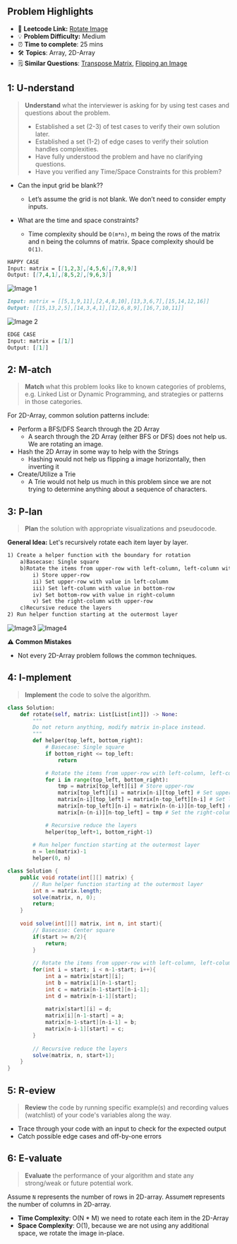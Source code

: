 ## Problem Highlights

* 🔗 **Leetcode Link:** [Rotate Image](https://leetcode.com/problems/Rotate-Image/)
* 💡 **Problem Difficulty:** Medium
* ⏰ **Time to complete**: 25 mins
* 🛠️ **Topics**: Array, 2D-Array
* 🗒️ **Similar Questions**:  [Transpose Matrix](https://leetcode.com/problems/transpose-matrix/), [Flipping an Image](https://leetcode.com/problems/flipping-an-image/)
    
## 1: U-nderstand
 
> **Understand** what the interviewer is asking for by using test cases and questions about the problem.
> 
> - Established a set (2-3) of test cases to verify their own solution later.
> - Established a set (1-2) of edge cases to verify their solution handles complexities.
> - Have fully understood the problem and have no clarifying questions.
> - Have you verified any Time/Space Constraints for this problem?

- Can the input grid be blank??
    - Let’s assume the grid is not blank. We don’t need to consider empty inputs.

- What are the time and space constraints?
    - Time complexity should be `O(m*n)`, m being the rows of the matrix and n being the columns of matrix. Space complexity should be `O(1)`.

```markdown
HAPPY CASE
Input: matrix = [[1,2,3],[4,5,6],[7,8,9]]
Output: [[7,4,1],[8,5,2],[9,6,3]]
```

![Image 1](https://assets.leetcode.com/uploads/2020/08/28/mat1.jpg)

```markdown
Input: matrix = [[5,1,9,11],[2,4,8,10],[13,3,6,7],[15,14,12,16]]
Output: [[15,13,2,5],[14,3,4,1],[12,6,8,9],[16,7,10,11]]

```
![Image 2](https://assets.leetcode.com/uploads/2020/08/28/mat2.jpg)

```markdown
EDGE CASE
Input: matrix = [[1]]
Output: [[1]]
```   
    
## 2: M-atch

> **Match** what this problem looks like to known categories of problems, e.g. Linked List or Dynamic Programming, and strategies or patterns in those categories.

For 2D-Array, common solution patterns include:

- Perform a BFS/DFS Search through the 2D Array
    - A search through the 2D Array (either BFS or DFS) does not help us. We are rotating an image.
- Hash the 2D Array in some way to help with the Strings
    - Hashing would not help us flipping a image horizontally, then inverting it
- Create/Utilize a Trie
    - A Trie would not help us much in this problem since we are not trying to determine anything about a sequence of characters.

## 3: P-lan

> **Plan** the solution with appropriate visualizations and pseudocode.

**General Idea:** Let's recursively rotate each item layer by layer. 

```markdown
1) Create a helper function with the boundary for rotation
    a)Basecase: Single square
    b)Rotate the items from upper-row with left-column, left-column with bottom-row, bottom-row with right-column, and right-column with upper-row
        i) Store upper-row
        ii) Set upper-row with value in left-column
        iii) Set left-column with value in bottom-row
        iv) Set bottom-row with value in right-column
        v) Set the right-column with upper-row
    c)Recursive reduce the layers
2) Run helper function starting at the outermost layer
```

![Image3](https://leetcode.com/problems/Rotate-Image/Figures/48/48_angles.png)
![Image4](https://assets.leetcode.com/users/images/a78a7f44-35f0-47ab-9b29-f4011a11e0f5_1614901732.2911437.png)

⚠️ **Common Mistakes**
* Not every 2D-Array problem follows the common techniques.

## 4: I-mplement

> **Implement** the code to solve the algorithm.

```python
class Solution:
    def rotate(self, matrix: List[List[int]]) -> None:
        """
        Do not return anything, modify matrix in-place instead.
        """
        def helper(top_left, bottom_right):
            # Basecase: Single square 
            if bottom_right <= top_left:
                return

            # Rotate the items from upper-row with left-column, left-column with bottom-row, bottom-row with right-column, and right-column with upper-row
            for i in range(top_left, bottom_right):
                tmp = matrix[top_left][i] # Store upper-row
                matrix[top_left][i] = matrix[n-i][top_left] # Set upper-row with value in left-column
                matrix[n-i][top_left] = matrix[n-top_left][n-i] # Set left-column with value in bottom-row
                matrix[n-top_left][n-i] = matrix[n-(n-i)][n-top_left] # Set bottom-row with value in right-column
                matrix[n-(n-i)][n-top_left] = tmp # Set the right-column with upper-row

            # Recursive reduce the layers
            helper(top_left+1, bottom_right-1)
        
        # Run helper function starting at the outermost layer
        n = len(matrix)-1
        helper(0, n)
```
```java
class Solution {
    public void rotate(int[][] matrix) {
        // Run helper function starting at the outermost layer
        int n = matrix.length;
        solve(matrix, n, 0);
        return;
    }
    
    void solve(int[][] matrix, int n, int start){
        // Basecase: Center square 
        if(start >= n/2){
            return;
        }
        
        // Rotate the items from upper-row with left-column, left-column with bottom-row, bottom-row with right-column, and right-column with upper-row
        for(int i = start; i < n-1-start; i++){
            int a = matrix[start][i];
            int b = matrix[i][n-1-start];
            int c = matrix[n-1-start][n-i-1];
            int d = matrix[n-i-1][start];
            
            matrix[start][i] = d;
            matrix[i][n-1-start] = a;
            matrix[n-1-start][n-i-1] = b;
            matrix[n-i-1][start] = c;
        }
        
        // Recursive reduce the layers
        solve(matrix, n, start+1);
    }
}
```

## 5: R-eview

> **Review** the code by running specific example(s) and recording values (watchlist) of your code's variables along the way.

- Trace through your code with an input to check for the expected output
- Catch possible edge cases and off-by-one errors

## 6: E-valuate

> **Evaluate** the performance of your algorithm and state any strong/weak or future potential work.

Assume `N` represents the number of rows in 2D-array.
Assume`M` represents the number of columns in 2D-array.


* **Time Complexity**: O(N * M) we need to rotate each item in the 2D-Array
* **Space Complexity**: O(1), because we are not using any additional space, we rotate the image in-place.